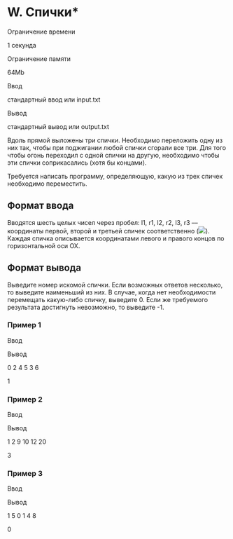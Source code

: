 W. Спички\*
===========

Ограничение времени

1 секунда

Ограничение памяти

64Mb

Ввод

стандартный ввод или input.txt

Вывод

стандартный вывод или output.txt

Вдоль прямой выложены три спички. Необходимо переложить одну из них так, чтобы при поджигании любой спички сгорали все три. Для того чтобы огонь переходил с одной спички на другую, необходимо чтобы эти спички соприкасались (хотя бы концами).

Требуется написать программу, определяющую, какую из трех спичек необходимо переместить.

Формат ввода
------------

Вводятся шесть целых чисел через пробел: l1, r1, l2, r2, l3, r3 –– координаты первой, второй и третьей спичек соответственно (![](/testsys/tex/render/MOKAiVxsZXFzbGFudOKAiWxfaeKAiTzigIlyX2nigIlcbGVxc2xhbnTigIkxMDA=.png)). Каждая спичка описывается координатами левого и правого концов по горизонтальной оси OX.

Формат вывода
-------------

Выведите номер искомой спички. Если возможных ответов несколько, то выведите наименьший из них. В случае, когда нет необходимости перемещать какую-либо спичку, выведите 0. Если же требуемого результата достигнуть невозможно, то выведите -1.

### Пример 1

Ввод

Вывод

0
2
4
5
3
6

1

### Пример 2

Ввод

Вывод

1
2
9
10
12
20

3

### Пример 3

Ввод

Вывод

1
5
0
1
4
8

0